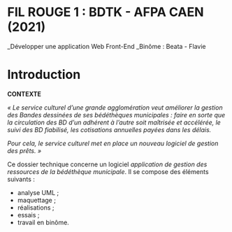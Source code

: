 # FIL ROUGE 1 : BDTK - AFPA CAEN (2021)
_Développer une application Web Front-End
_Binôme : Beata - Flavie

# Introduction

**CONTEXTE**

_« Le service culturel d’une grande agglomération veut améliorer la gestion des Bandes dessinées de ses bédéthèques municipales : faire en sorte que la circulation des BD d’un adhérent à l’autre soit maîtrisée et accélérée, le suivi des BD fiabilisé, les cotisations annuelles payées dans les délais._

_Pour cela, le service culturel met en place un nouveau logiciel de gestion des prêts. »_

Ce dossier technique concerne un logiciel _application de gestion des ressources de la bédéthèque municipale_. Il se compose des éléments suivants :

- analyse UML ;
- maquettage ;
- réalisations ;
- essais ;
- travail en binôme.
